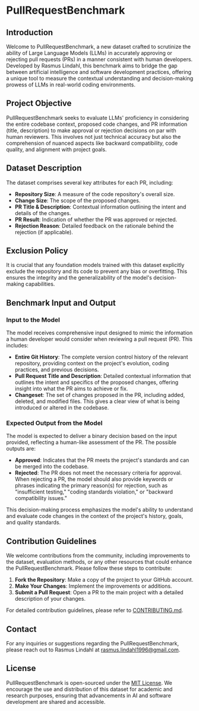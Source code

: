 # PullRequestBenchmark

## Introduction

Welcome to PullRequestBenchmark, a new dataset crafted to scrutinize the ability of Large Language Models (LLMs) in accurately approving or rejecting pull requests (PRs) in a manner consistent with human developers. Developed by Rasmus Lindahl, this benchmark aims to bridge the gap between artificial intelligence and software development practices, offering a unique tool to measure the contextual understanding and decision-making prowess of LLMs in real-world coding environments.

## Project Objective

PullRequestBenchmark seeks to evaluate LLMs' proficiency in considering the entire codebase context, proposed code changes, and PR information (title, description) to make approval or rejection decisions on par with human reviewers. This involves not just technical accuracy but also the comprehension of nuanced aspects like backward compatibility, code quality, and alignment with project goals.

## Dataset Description

The dataset comprises several key attributes for each PR, including:

- **Repository Size**: A measure of the code repository's overall size.
- **Change Size**: The scope of the proposed changes.
- **PR Title & Description**: Contextual information outlining the intent and details of the changes.
- **PR Result**: Indication of whether the PR was approved or rejected.
- **Rejection Reason**: Detailed feedback on the rationale behind the rejection (if applicable).

## Exclusion Policy

It is crucial that any foundation models trained with this dataset explicitly exclude the repository and its code to prevent any bias or overfitting. This ensures the integrity and the generalizability of the model's decision-making capabilities.

## Benchmark Input and Output

### Input to the Model

The model receives comprehensive input designed to mimic the information a human developer would consider when reviewing a pull request (PR). This includes:

- **Entire Git History**: The complete version control history of the relevant repository, providing context on the project's evolution, coding practices, and previous decisions.
- **Pull Request Title and Description**: Detailed contextual information that outlines the intent and specifics of the proposed changes, offering insight into what the PR aims to achieve or fix.
- **Changeset**: The set of changes proposed in the PR, including added, deleted, and modified files. This gives a clear view of what is being introduced or altered in the codebase.

### Expected Output from the Model

The model is expected to deliver a binary decision based on the input provided, reflecting a human-like assessment of the PR. The possible outputs are:

- **Approved**: Indicates that the PR meets the project's standards and can be merged into the codebase.
- **Rejected**: The PR does not meet the necessary criteria for approval. When rejecting a PR, the model should also provide keywords or phrases indicating the primary reason(s) for rejection, such as "insufficient testing," "coding standards violation," or "backward compatibility issues."

This decision-making process emphasizes the model's ability to understand and evaluate code changes in the context of the project's history, goals, and quality standards.

## Contribution Guidelines

We welcome contributions from the community, including improvements to the dataset, evaluation methods, or any other resources that could enhance the PullRequestBenchmark. Please follow these steps to contribute:

1. **Fork the Repository**: Make a copy of the project to your GitHub account.
2. **Make Your Changes**: Implement the improvements or additions.
3. **Submit a Pull Request**: Open a PR to the main project with a detailed description of your changes.

For detailed contribution guidelines, please refer to [CONTRIBUTING.md](CONTRIBUTING.md).

## Contact

For any inquiries or suggestions regarding the PullRequestBenchmark, please reach out to Rasmus Lindahl at rasmus.lindahl1996@gmail.com.

## License

PullRequestBenchmark is open-sourced under the [MIT License](LICENSE). We encourage the use and distribution of this dataset for academic and research purposes, ensuring that advancements in AI and software development are shared and accessible.
